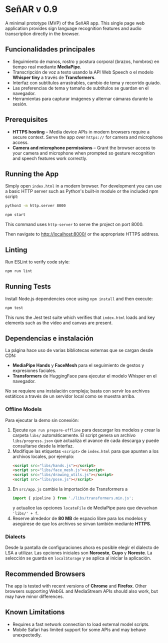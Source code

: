# SeñAR v 0.9

A minimal prototype (MVP) of the SeñAR app. This single page web
application provides sign language recognition features and audio
transcription directly in the browser.

## Funcionalidades principales

* Seguimiento de manos, rostro y postura corporal (brazos, hombros) en tiempo real mediante **MediaPipe**.
* Transcripción de voz a texto usando la API Web Speech o el modelo
  **Whisper tiny** a través de **Transformers**.
* Interfaz con subtítulos arrastrables, cambio de tema y recorrido guiado.
* Las preferencias de tema y tamaño de subtítulos se guardan en el navegador.
* Herramientas para capturar imágenes y alternar cámaras durante la sesión.

## Prerequisites

* **HTTPS hosting** – Media device APIs in modern browsers require a secure
  context. Serve the app over `https://` for camera and microphone access.
* **Camera and microphone permissions** – Grant the browser access to your
  camera and microphone when prompted so gesture recognition and speech
  features work correctly.

## Running the App

Simply open `index.html` in a modern browser. For development you can use a
basic HTTP server such as Python's built‑in module or the included npm script:

```bash
python3 -m http.server 8000
```

```bash
npm start
```
This command uses `http-server` to serve the project on port 8000.

Then navigate to <http://localhost:8000/> or the appropriate HTTPS address.

## Linting

Run ESLint to verify code style:

```bash
npm run lint
```

## Running Tests

Install Node.js dependencies once using `npm install` and then execute:

```bash
npm test
```

This runs the Jest test suite which verifies that `index.html` loads and key
elements such as the video and canvas are present.

## Dependencias e instalación

La página hace uso de varias bibliotecas externas que se cargan desde
CDN:

* **MediaPipe Hands** y **FaceMesh** para el seguimiento de gestos y
  expresiones faciales.
* **Transformers** de HuggingFace para ejecutar el modelo Whisper en el
  navegador.

No se requiere una instalación compleja; basta con servir los archivos
estáticos a través de un servidor local como se muestra arriba.

### Offline Models

Para ejecutar la demo sin conexión:

1. Ejecute `npm run prepare-offline` para descargar los modelos y crear
   la carpeta `libs/` automáticamente. El script genera un archivo
   `libs/progress.json` que actualiza el avance de cada descarga y
   puede consultarse desde la interfaz.
2. Modifique las etiquetas `<script>` de `index.html` para que apunten a los
   archivos locales, por ejemplo:
   ```html
   <script src="libs/hands.js"></script>
   <script src="libs/face_mesh.js"></script>
   <script src="libs/drawing_utils.js"></script>
   <script src="libs/pose.js"></script>
   ```
3. En `src/app.js` cambie la importación de Transformers a
   ```javascript
   import { pipeline } from './libs/transformers.min.js';
   ```
   y actualice las opciones `locateFile` de MediaPipe para que devuelvan
   `'libs/' + f`.
4. Reserve alrededor de **80 MB** de espacio libre para los modelos y
   asegúrese de que los archivos se sirvan también mediante **HTTPS**.

### Dialects

Desde la pantalla de configuraciones ahora es posible elegir el dialecto de
LSA a utilizar. Las opciones iniciales son **Noroeste**, **Cuyo** y
**Noreste**. La selección se guarda en `localStorage` y se aplica al iniciar
la aplicación.

## Recommended Browsers

The app is tested with recent versions of **Chrome** and **Firefox**. Other
browsers supporting WebGL and MediaStream APIs should also work, but may have
minor differences.

## Known Limitations

* Requires a fast network connection to load external model scripts.
* Mobile Safari has limited support for some APIs and may behave unexpectedly.

